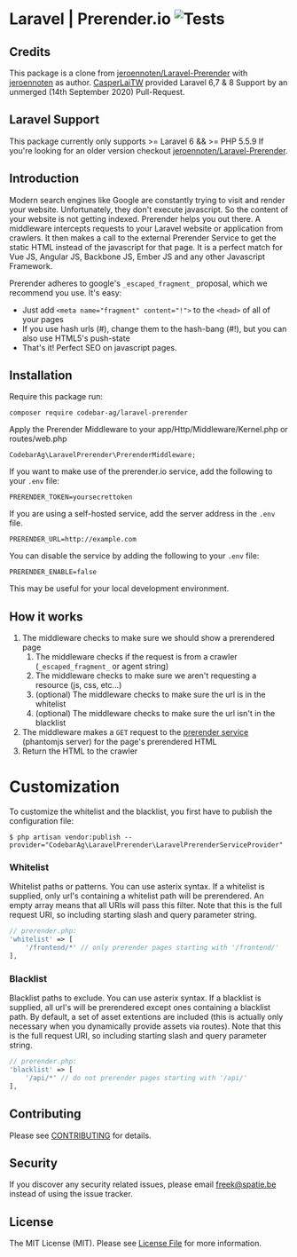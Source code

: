Laravel | Prerender.io ![Tests](https://github.com/codebar-ag/Laravel-Prerender/workflows/Tests/badge.svg)
=========================== 

## Credits
This package is a clone from [jeroennoten/Laravel-Prerender](https://github.com/jeroennoten/Laravel-Prerender) with [jeroennoten](https://github.com/jeroennoten) as author. [CasperLaiTW](https://github.com/CasperLaiTW) provided Laravel 6,7 & 8 Support by an unmerged (14th September 2020) Pull-Request.

## Laravel Support
This package currently only supports >= Laravel 6 && >= PHP 5.5.9 If you're looking for an older version checkout [jeroennoten/Laravel-Prerender](https://github.com/jeroennoten/Laravel-Prerender).

## Introduction
Modern search engines like Google are constantly trying to visit and render your website. Unfortunately, they don't execute javascript. So the content of your website is not getting indexed. Prerender helps you out there. A middleware intercepts requests to your Laravel website or application from crawlers. It then makes a call to the external Prerender Service to get the static HTML instead of the javascript for that page. It is a perfect match for Vue JS, Angular JS, Backbone JS, Ember JS and any other Javascript Framework.

Prerender adheres to google's `_escaped_fragment_` proposal, which we recommend you use. It's easy:
- Just add `<meta name="fragment" content="!">` to the `<head>` of all of your pages
- If you use hash urls (#), change them to the hash-bang (#!), but you can also use HTML5's push-state
- That's it! Perfect SEO on javascript pages.

## Installation

Require this package run:
```
composer require codebar-ag/laravel-prerender
```

Apply the Prerender Middleware to your app/Http/Middleware/Kernel.php or routes/web.php

```
CodebarAg\LaravelPrerender\PrerenderMiddleware;
```

If you want to make use of the prerender.io service, add the following to your `.env` file:

    PRERENDER_TOKEN=yoursecrettoken

If you are using a self-hosted service, add the server address in the `.env` file.

    PRERENDER_URL=http://example.com

You can disable the service by adding the following to your `.env` file:

    PRERENDER_ENABLE=false

This may be useful for your local development environment.

## How it works
1. The middleware checks to make sure we should show a prerendered page
	1. The middleware checks if the request is from a crawler (`_escaped_fragment_` or agent string)
	2. The middleware checks to make sure we aren't requesting a resource (js, css, etc...)
	3. (optional) The middleware checks to make sure the url is in the whitelist
	4. (optional) The middleware checks to make sure the url isn't in the blacklist
2. The middleware makes a `GET` request to the [prerender service](https://github.com/prerender/prerender) (phantomjs server) for the page's prerendered HTML
3. Return the HTML to the crawler

# Customization
To customize the whitelist and the blacklist, you first have to publish the configuration file:

    $ php artisan vendor:publish --provider="CodebarAg\LaravelPrerender\LaravelPrerenderServiceProvider"

### Whitelist

Whitelist paths or patterns. You can use asterix syntax.
If a whitelist is supplied, only url's containing a whitelist path will be prerendered.
An empty array means that all URIs will pass this filter.
Note that this is the full request URI, so including starting slash and query parameter string.

```php
// prerender.php:
'whitelist' => [
    '/frontend/*' // only prerender pages starting with '/frontend/'
],
```

### Blacklist

Blacklist paths to exclude. You can use asterix syntax.
If a blacklist is supplied, all url's will be prerendered except ones containing a blacklist path.
By default, a set of asset extentions are included (this is actually only necessary when you dynamically provide assets via routes).
Note that this is the full request URI, so including starting slash and query parameter string.

```php
// prerender.php:
'blacklist' => [
    '/api/*' // do not prerender pages starting with '/api/'
],
```

## Contributing

Please see [CONTRIBUTING](.github/CONTRIBUTING.md) for details.

## Security

If you discover any security related issues, please email freek@spatie.be instead of using the issue tracker.

## License

The MIT License (MIT). Please see [License File](LICENSE.md) for more information.
